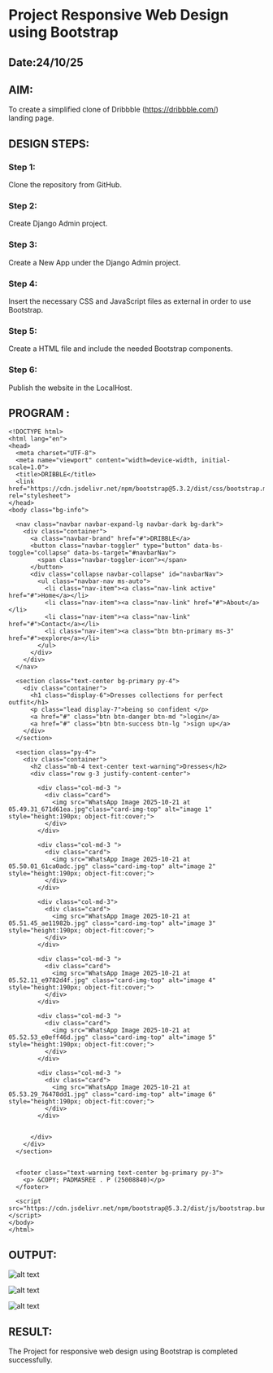 # Project Responsive Web Design using Bootstrap
## Date:24/10/25

## AIM:
To create a simplified clone of Dribbble (https://dribbble.com/) landing page.


## DESIGN STEPS:

### Step 1:
Clone the repository from GitHub.

### Step 2:
Create Django Admin project.

### Step 3:
Create a New App under the Django Admin project.

### Step 4:
Insert the necessary CSS and JavaScript files as external in order to use Bootstrap.

### Step 5:
Create a HTML file and include the needed Bootstrap components.

### Step 6:
Publish the website in the LocalHost.

## PROGRAM :
```
<!DOCTYPE html>
<html lang="en">
<head>
  <meta charset="UTF-8">
  <meta name="viewport" content="width=device-width, initial-scale=1.0">
  <title>DRIBBLE</title>
  <link href="https://cdn.jsdelivr.net/npm/bootstrap@5.3.2/dist/css/bootstrap.min.css" rel="stylesheet">
</head>
<body class="bg-info">

  <nav class="navbar navbar-expand-lg navbar-dark bg-dark">
    <div class="container">
      <a class="navbar-brand" href="#">DRIBBLE</a>
      <button class="navbar-toggler" type="button" data-bs-toggle="collapse" data-bs-target="#navbarNav">
        <span class="navbar-toggler-icon"></span>
      </button>
      <div class="collapse navbar-collapse" id="navbarNav">
        <ul class="navbar-nav ms-auto">
          <li class="nav-item"><a class="nav-link active" href="#">Home</a></li>
          <li class="nav-item"><a class="nav-link" href="#">About</a></li>
          <li class="nav-item"><a class="nav-link" href="#">Contact</a></li>
          <li class="nav-item"><a class="btn btn-primary ms-3" href="#">explore</a></li>
        </ul>
      </div>
    </div>
  </nav>

  <section class="text-center bg-primary py-4">
    <div class="container">
      <h1 class="display-6">Dresses collections for perfect outfit</h1>
      <p class="lead display-7">being so confident </p>
      <a href="#" class="btn btn-danger btn-md ">login</a>
      <a href="#" class="btn btn-success btn-lg ">sign up</a>
    </div>
  </section>

  <section class="py-4">
    <div class="container">
      <h2 class="mb-4 text-center text-warning">Dresses</h2>
      <div class="row g-3 justify-content-center">
        
        <div class="col-md-3 ">
          <div class="card">
            <img src="WhatsApp Image 2025-10-21 at 05.49.31_671d61ea.jpg"class="card-img-top" alt="image 1" style="height:190px; object-fit:cover;">
          </div>
        </div>

        <div class="col-md-3 ">
          <div class="card">
            <img src="WhatsApp Image 2025-10-21 at 05.50.01_61ca0adc.jpg" class="card-img-top" alt="image 2" style="height:190px; object-fit:cover;">
          </div>
        </div>

        <div class="col-md-3">
          <div class="card">
            <img src="WhatsApp Image 2025-10-21 at 05.51.45_ae11982b.jpg" class="card-img-top" alt="image 3" style="height:190px; object-fit:cover;">
          </div>
        </div>

        <div class="col-md-3 ">
          <div class="card">
            <img src="WhatsApp Image 2025-10-21 at 05.52.11_e9782d4f.jpg" class="card-img-top" alt="image 4" style="height:190px; object-fit:cover;">
          </div>
        </div>

        <div class="col-md-3 ">
          <div class="card">
            <img src="WhatsApp Image 2025-10-21 at 05.52.53_e0eff46d.jpg" class="card-img-top" alt="image 5" style="height:190px; object-fit:cover;">
          </div>
        </div>

        <div class="col-md-3 ">
          <div class="card">
            <img src="WhatsApp Image 2025-10-21 at 05.53.29_76478dd1.jpg" class="card-img-top" alt="image 6" style="height:190px; object-fit:cover;">
          </div>
        </div>


      </div>
    </div>
  </section>


  <footer class="text-warning text-center bg-primary py-3">
    <p> &COPY; PADMASREE . P (25008840)</p>
  </footer>

  <script src="https://cdn.jsdelivr.net/npm/bootstrap@5.3.2/dist/js/bootstrap.bundle.min.js"></script>
</body>
</html>

```

## OUTPUT:
![alt text](<padmasree/myapp/static/WhatsApp Image 2025-10-23 at 20.39.56_5cca90f6.jpg>)

![alt text](<padmasree/myapp/static/WhatsApp Image 2025-10-23 at 20.39.09_a9967f18.jpg>)

![alt text](<WhatsApp Image 2025-10-23 at 20.39.35_c3b52fe1.jpg>)

## RESULT:
The Project for responsive web design using Bootstrap is completed successfully.
